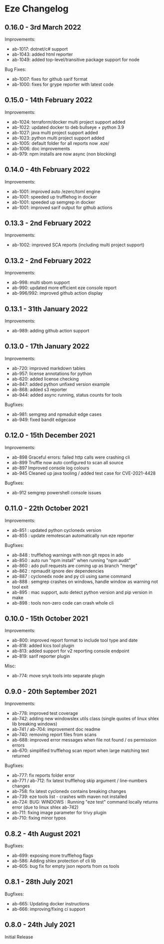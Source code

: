 # Eze Changelog

## 0.16.0 - 3rd March 2022
Improvements:
- ab-1017: dotnet/c# support
- ab-1043: added html reporter
- ab-1049: added top-level/transitive package support for node

Bug Fixes:
- ab-1007: fixes for github sarif format
- ab-1000: fixes for grype reporter with latest code

## 0.15.0 - 14th February 2022
Improvements:
- ab-1024: terraform/docker multi project support added
- ab-1022: updated docker to deb bullseye + python 3.9
- ab-1027: java multi project support added
- ab-1023: python multi project support added
- ab-1005: default folder for all reports now .eze/
- ab-1006: doc improvements
- ab-979: npm installs are now async (non blocking)

## 0.14.0 - 4th February 2022
Improvements:
- ab-1001: improved auto /ezerc/toml engine
- ab-1001: speeded up trufflehog in docker
- ab-1001: speeded up semgrep in docker
- ab-1001: improved sarif output for github actions

## 0.13.3 - 2nd February 2022
Improvements:
- ab-1002: improved SCA reports (including multi project support)

## 0.13.2 - 2nd February 2022
Improvements:
- ab-998: multi sbom support
- ab-990: updated more efficient eze console report
- ab-996/992: improved github action display

## 0.13.1 - 31th January 2022
Improvements:
- ab-989: adding github action support

## 0.13.0 - 17th January 2022
Improvements:
- ab-720: improved markdown tables
- ab-957: license annotations for python
- ab-620: added license checking
- ab-847: added python unfixed version example
- ab-868: added s3 reporter
- ab-944: added async running, status counts for tools

Bugfixes:
- ab-981: semgrep and npmaduit edge cases
- ab-949: fixed bandit edgecase

## 0.12.0 - 15th December 2021
Improvements:
- ab-898 Graceful errors: failed http calls were crashing cli
- ab-899 Truffle now auto configured to scan all source
- ab-897 Improved console log colours
- ab-945 Cleaned up java tooling / added test case for CVE-2021-4428

Bugfixes:
- ab-912 semgrep powershell console issues

## 0.11.0 - 22th October 2021
Improvements:
- ab-851 : updated python cyclonedx version
- ab-855 : update remotescan automatically run eze reporter

Bugfixes:
- ab-848 : trufflehog warnings with non git repos in ado
- ab-850 : auto run "npm install" when running "npm audit"
- ab-860 : ado pull requests are coming up as branch "merge"
- ab-862 : npmaudit ignore dev dependencies
- ab-887 : cyclonedx node and py cli using same command
- ab-888 : semgrep crashes on windows, handle window as warning not tool exit
- ab-895 : mac support, auto detect python version and pip version in make
- ab-898 : tools non-zero code can crash whole cli

## 0.10.0 - 15th October 2021
Improvements:
- ab-800: improved report format to include tool type and date
- ab-818: added kics tool plugin
- ab-813: added support for v2 reporting console endpoint
- ab-819: sarif reporter plugin

Misc:
- ab-774: move snyk tools into separate plugin

## 0.9.0 - 20th September 2021
Improvements:
- ab-778: improved test coverage
- ab-742: adding new windowslex utils class (single quotes of linux shlex lib breaking windows)
- ab-741 / ab-704: improvement doc readme
- ab-740: removing report files from scans
- ab-688: improved error messages when file not found / os permission errors
- ab-670: simplified trufflehog scan report when large matching text returned

Bugfixes:
- ab-777: fix reports folder error
- ab-771 / ab-712: fix latest trufflehog skip argument / line-numbers changes
- ab-758: fix latest cyclonedx contains breaking changes
- ab-739: eze tools list  - crashes with maven not installed
- ab-724: BUG: WINDOWS : Running "eze test" command locally returns error
  (due to linux shlex ab-742)
- ab-711: fixing image parameter for trivy plugin
- ab-710: fixing minor typos

## 0.8.2 - 4th August 2021
Bugfixes:
- ab-699: exposing more trufflehog flags
- ab-586: Adding shlex protection of cli lib
- ab-605: bug fix for empty json reports from os tools

## 0.8.1 - 28th July 2021
Bugfixes:
- ab-665: Updating docker instructions
- ab-666: improving/fixing ci support

## 0.8.0 - 24th July 2021
Initial Release